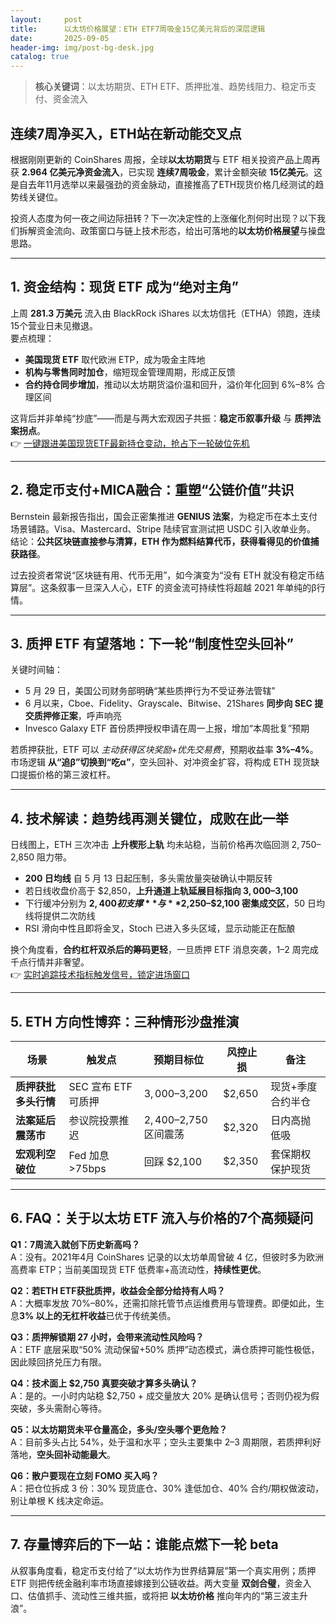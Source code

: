 ```yaml
---
layout:     post
title:      以太坊价格展望：ETH ETF7周吸金15亿美元背后的深层逻辑
date:       2025-09-05
header-img: img/post-bg-desk.jpg
catalog: true
---
```


> **核心关键词**：以太坊期货、ETH ETF、质押批准、趋势线阻力、稳定币支付、资金流入

## 连续7周净买入，ETH站在新动能交叉点
根据刚刚更新的 CoinShares 周报，全球**以太坊期货**与 ETF 相关投资产品上周再获 **2.964 亿美元净资金流入**，已实现 **连续7周吸金**，累计金额突破 **15亿美元**。这是自去年11月选举以来最强劲的资金脉动，直接推高了ETH现货价格几经测试的趋势线关键位。

投资人态度为何一夜之间边际扭转？下一次决定性的上涨催化剂何时出现？以下我们拆解资金流向、政策窗口与链上技术形态，给出可落地的**以太坊价格展望**与操盘思路。

---

## 1. 资金结构：现货 ETF 成为“绝对主角”
上周 **281.3 万美元** 流入由 BlackRock iShares 以太坊信托（ETHA）领跑，连续15个营业日未见撤退。  
要点梳理：

- **美国现货 ETF** 取代欧洲 ETP，成为吸金主阵地  
- **机构与零售同时加仓**，缩短现金管理周期，形成正反馈  
- **合约持仓同步增加**，推动以太坊期货溢价温和回升，溢价年化回到 6%–8% 合理区间

这背后并非单纯“抄底”——而是与两大宏观因子共振：**稳定币叙事升级** 与 **质押法案拐点**。  
👉 [一键跟进美国现货ETF最新持仓变动，抢占下一轮破位先机](https://okxdog.com/)

---

## 2. 稳定币支付+MICA融合：重塑“公链价值”共识
Bernstein 最新报告指出，国会正密集推进 **GENIUS 法案**，为稳定币在本土支付场景铺路。Visa、Mastercard、Stripe 陆续官宣测试把 USDC 引入收单业务。  
结论：**公共区块链直接参与清算，ETH 作为燃料结算代币，获得看得见的价值捕获路径**。

过去投资者常说“区块链有用、代币无用”，如今演变为“没有 ETH 就没有稳定币结算层”。这条叙事一旦深入人心，ETF 的资金流可持续性将超越 2021 年单纯的β行情。

---

## 3. 质押 ETF 有望落地：下一轮“制度性空头回补”
关键时间轴：
- 5 月 29 日，美国公司财务部明确“某些质押行为不受证券法管辖”  
- 6 月以来，Cboe、Fidelity、Grayscale、Bitwise、21Shares **同步向 SEC 提交质押修正案**，呼声响亮  
- Invesco Galaxy ETF 首份质押授权申请在周一上报，增加“本周批复”预期

若质押获批，ETF 可以 _主动获得区块奖励+优先交易费_，预期收益率 **3%–4%**。  
市场逻辑 **从“追β”切换到“吃α”**，空头回补、对冲资金扩容，将构成 ETH 现货缺口提振价格的第三波杠杆。

---

## 4. 技术解读：趋势线再测关键位，成败在此一举
日线图上，ETH 三次冲击 **上升楔形上轨** 均未站稳，当前价格再次临回测 $2,750–$2,850 阻力带。

- **200 日均线** 自 5 月 13 日起压制，多头需放量突破确认中期反转  
- 若日线收盘价高于 $2,850，**上升通道上轨延展目标指向 $3,000–$3,100**  
- 下行缓冲分别为 **$2,400 初支撑** 与 **$2,250–$2,100 密集成交区**，50 日均线将提供二次防线  
- RSI 滑向中性且即将金叉，Stoch 已进入多头区域，显示动能正在酝酿

换个角度看，**合约杠杆双杀后的筹码更轻**，一旦质押 ETF 消息突袭，1–2 周完成千点行情并非奢望。  
👉 [实时追踪技术指标触发信号，锁定进场窗口](https://okxdog.com/)

---

## 5. ETH 方向性博弈：三种情形沙盘推演

| 场景 | 触发点 | 预期目标位 | 风控止损 | 备注 |
| ---- | ------ | ---------- | -------- | ---- |
| **质押获批多头行情** | SEC 宣布 ETF 可质押 | $3,000–$3,200 | $2,650 | 现货+季度合约半仓 |
| **法案延后震荡市** | 参议院投票推迟 | $2,400–$2,750 区间震荡 | $2,320 | 日内高抛低吸 |
| **宏观利空破位** | Fed 加息 >75bps | 回踩 $2,100 | $2,350 | 套保期权保护现货 |

---

## 6. FAQ：关于以太坊 ETF 流入与价格的7个高频疑问

**Q1：7周流入就创下历史新高吗？**  
A：没有。2021年4月 CoinShares 记录的以太坊单周曾破 4 亿，但彼时多为欧洲高费率 ETP；当前美国现货 ETF 低费率+高流动性，**持续性更优**。

**Q2：若ETH ETF获批质押，收益会全部分给持有人吗？**  
A：大概率发放 70%–80%，还需扣除托管节点运维费用与管理费。即便如此，生息**3% 以上的无杠杆收益**已优于传统美债。

**Q3：质押解锁期 27 小时，会带来流动性风险吗？**  
A：ETF 底层采取“50% 流动保留+50% 质押”动态模式，满仓质押可能性极低，因此赎回挤兑压力有限。

**Q4：技术面上 $2,750 真要突破才算多头确认？**  
A：是的。一小时内站稳 $2,750 + 成交量放大 20% 是确认信号；否则仍视为假突破，多头需耐心等待。

**Q5：以太坊期货未平仓量高企，多头/空头哪个更危险？**  
A：目前多头占比 54%，处于温和水平；空头主要集中 2–3 周期限，若质押利好落地，**空头回补动能最大**。

**Q6：散户要现在立刻 FOMO 买入吗？**  
A：把仓位拆成 3 份：30% 现货底仓、30% 逢低加仓、40% 合约/期权做波动，别让单根 K 线决定命运。

---

## 7. 存量博弈后的下一站：谁能点燃下一轮 beta
从叙事角度看，稳定币支付给了“以太坊作为世界结算层”第一个真实用例；质押 ETF 则把传统金融利率市场直接嫁接到公链收益。两大变量 **双剑合璧**，资金入口、估值抓手、流动性三维共振，或将把 **以太坊价格** 推向年内的“第三波主升浪”。